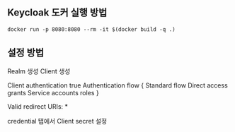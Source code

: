 ## Keycloak 도커 실행 방법

`docker run -p 8080:8080 --rm -it $(docker build -q .)`

## 설정 방법

Realm 생성
Client 생성

Client authentication true
Authentication flow {
  Standard flow
  Direct access grants
  Service accounts roles
}

Valid redirect URIs: *

credential 탭에서 Client secret 설정

